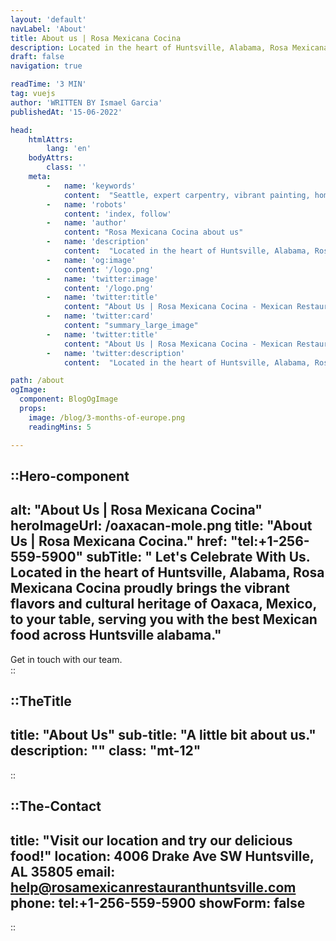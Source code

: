 ```yaml
---
layout: 'default'
navLabel: 'About'
title: About us | Rosa Mexicana Cocina
description: Located in the heart of Huntsville, Alabama, Rosa Mexicana Cocina proudly brings the vibrant flavors and cultural heritage of Oaxaca, Mexico, to your table.
draft: false
navigation: true

readTime: '3 MIN'
tag: vuejs
author: 'WRITTEN BY Ismael Garcia'
publishedAt: '15-06-2022'

head:
    htmlAttrs:
        lang: 'en'
    bodyAttrs:
        class: ''
    meta:
        -   name: 'keywords'
            content:  "Seattle, expert carpentry, vibrant painting, home enhancement, residential services, Jahaziel's Carpentry & Painting"
        -   name: 'robots'
            content: 'index, follow'
        -   name: 'author'
            content: "Rosa Mexicana Cocina about us"
        -   name: 'description'
            content:  "Located in the heart of Huntsville, Alabama, Rosa Mexicana Cocina proudly brings the vibrant flavors and cultural heritage of Oaxaca, Mexico, to your table."
        -   name: 'og:image'
            content: '/logo.png'
        -   name: 'twitter:image'
            content: '/logo.png'
        -   name: 'twitter:title'
            content: "About Us | Rosa Mexicana Cocina - Mexican Restaurant Huntsville alabama"
        -   name: 'twitter:card'
            content: "summary_large_image"
        -   name: 'twitter:title'
            content: "About Us | Rosa Mexicana Cocina - Mexican Restaurant Huntsville alabama"
        -   name: 'twitter:description'
            content:  "Located in the heart of Huntsville, Alabama, Rosa Mexicana Cocina proudly brings the vibrant flavors and cultural heritage of Oaxaca, Mexico, to your table."

path: /about
ogImage:
  component: BlogOgImage
  props:
    image: /blog/3-months-of-europe.png
    readingMins: 5

---
```



::Hero-component
---
alt: "About Us | Rosa Mexicana Cocina"
heroImageUrl: /oaxacan-mole.png
title: "About Us | Rosa Mexicana Cocina."
href: "tel:+1-256-559-5900"
subTitle: " Let's Celebrate With Us. Located in the heart of Huntsville, Alabama, Rosa Mexicana Cocina proudly brings the vibrant flavors and cultural heritage of Oaxaca, Mexico, to your table, serving you with the best Mexican food across Huntsville alabama."
---
<div>
  Get in touch with our team.
</div>
::

<div class='my-10'></div>






::TheTitle
---
title: "About Us"
sub-title: "A little bit about us."
description: ""
class: "mt-12"
---
::



::The-Contact
---
title:  "Visit our location and try our delicious food!"
location: 4006 Drake Ave SW Huntsville, AL  35805
email: help@rosamexicanrestauranthuntsville.com
phone: tel:+1-256-559-5900
showForm: false
---
::
